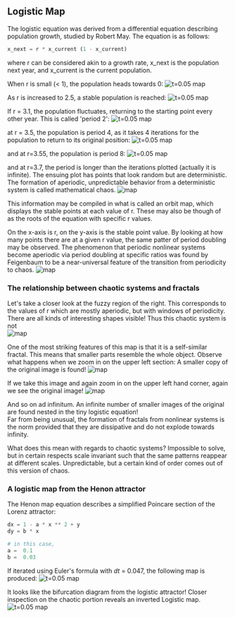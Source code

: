 ## Logistic Map

The logistic equation was derived from a differential equation describing population growth, studied by Robert May. The equation is as follows:

```python
x_next = r * x_current (1 - x_current)
```

where r can be considered akin to a growth rate, x_next is the population next year, and x_current is the current population.

When r is small (< 1), the population heads towards 0:
![t=0.05 map]({{https://blbadger.github.io}}/logistic_map/logistic_time_r0.8.png)

As r is increased to 2.5, a stable population is reached:
![t=0.05 map]({{https://blbadger.github.io}}/logistic_map/logistic_time_r2.5.png)

If r = 3.1, the population fluctuates, returning to the starting point every other year.  This is called 'period 2':
![t=0.05 map]({{https://blbadger.github.io}}/logistic_map/logistic_time_r3.1.png)

at r = 3.5, the population is period 4, as it takes 4 iterations for the population to return to its original position:
![t=0.05 map]({{https://blbadger.github.io}}/logistic_map/logistic_time_r3.5.png)

and at r=3.55, the population is period 8:
![t=0.05 map]({{https://blbadger.github.io}}/logistic_map/logistic_time_r3.55.png)

and at r=3.7, the period is longer than the iterations plotted (actually it is infinite).  The ensuing plot has points that look random but are deterministic.  The formation of aperiodic, unpredictable behavior from a deterministic system is called mathematical chaos.
![map]({{https://blbadger.github.io}}/logistic_map/logistic_time_r3.7.png)


This information may be compiled in what is called an orbit map, which displays the stable points at each value of r.  These may also be though of as the roots of the equation with specific r values. 

On the x-axis is r, on the y-axis is the stable point value. By looking at how many points there are at a given r value, the same patter of period doubling may be observed. The phenomenon that periodic nonlinear systems become aperiodic via period doubling at specific ratios was found by Feigenbaum to be a near-universal feature of the transition from periodicity to chaos.
![map]({{https://blbadger.github.io}}/logistic_map/logistic_period.png)


### The relationship between chaotic systems and fractals

Let's take a closer look at the fuzzy region of the right. This corresponds to the values of r which are mostly aperiodic, but with windows of periodicity.  There are all kinds of interesting shapes visible!  Thus this chaotic system is not    
![map]({{https://blbadger.github.io}}/logistic_map/logistic_period_zoom2.png)

One of the most striking features of this map is that it is a self-similar fractal.  This means that smaller parts resemble the whole object.  Observe what happens when we zoom in on the upper left section: A smaller copy of the original image is found!
![map]({{https://blbadger.github.io}}/logistic_map/logistic_period_zoom3.png)

If we take this image and again zoom in on the upper left hand corner, again we see the original image!
![map]({{https://blbadger.github.io}}/logistic_map/logistic_period_zoom4.png)

And so on ad infinitum.  An infinite number of smaller images of the original are found nested in the tiny logistic equation!  
Far from being unusual, the formation of fractals from nonlinear systems is the norm provided that they are dissipative and do not explode towards infinity.


What does this mean with regards to chaotic systems? Impossible to solve, but in certain respects scale invariant such that the same patterns reappear at different scales. Unpredictable, but a certain kind of order comes out of this version of chaos. 

### A logistic map from the Henon attractor

The Henon map equation describes a simplified Poincare section of the Lorenz attractor:
```python
dx = 1 - a * x ** 2 + y
dy = b * x

# in this case,
a =  0.1 
b =  0.03
```

If iterated using Euler's formula with *dt* = 0.047, the following map is produced:
![t=0.05 map]({{https://blbadger.github.io}}/logistic_map/henon_logistic.jpg)

It looks like the bifurcation diagram from the logistic attractor! Closer inspection on the chaotic portion reveals an inverted Logistic map.
![t=0.05 map]({{https://blbadger.github.io}}/logistic_map/henon_logistic_zoom.png)









